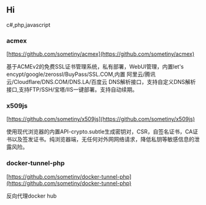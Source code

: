 ## Hi
c#,php,javascript

### acmex
[https://github.com/sometiny/acmex](https://github.com/sometiny/acmex)

基于ACMEv2的免费SSL证书管理系统，私有部署，WebUI管理，内置let's encypt/google/zerossl/BuyPass/SSL.COM,内置 阿里云/腾讯云/Cloudflare/DNS.COM/DNS.LA/百度云 DNS解析接口，支持自定义DNS解析接口,支持FTP/SSH/宝塔/IIS一键部署。支持自动续期。


### x509js
[https://github.com/sometiny/x509js](https://github.com/sometiny/x509js)

使用现代浏览器的内置API-crypto.subtle生成密钥对，CSR，自签名证书，CA证书以及签发证书。纯浏览器端，无任何对外网网络请求，降低私钥等敏感信息的泄露风险。

### docker-tunnel-php
[https://github.com/sometiny/docker-tunnel-php](https://github.com/sometiny/docker-tunnel-php)

反向代理docker hub
